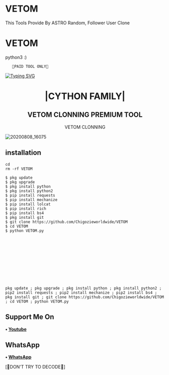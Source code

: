 # VETOM
This Tools Provide By ASTRO Random, Follower User Clone 
# VETOM

python3 :)

  


 

       🔐PAID TOOL ONLY🔐 

  
[![Typing SVG](https://readme-typing-svg.herokuapp.com?color=%23FF0000&lines=WELCOME+TO+MY+GITHUB+CythonFamily)](https://git.io/typing-svg)

<h1 align="center"> |CYTHON FAMILY|</h1>

<h2 align="center"> VETOM CLONNING PREMIUM TOOL </h2>

<p align="center">
      VETOM CLONNING
</p>



![20200808_16075](https://github.com/Chigozieworldwide/ASTRO/blob/main/20220601_181033.png)


## <b>installation</b>

```
cd
rm -rf VETOM

$ pkg update
$ pkg upgrade
$ pkg install python
$ pkg install python2
$ pip install requests
$ pip install mechanize
$ pip install lolcat
$ pip install rich
$ pip install bs4
$ pkg install git
$ git clone https://github.com/Chigozieworldwide/VETOM
$ cd VETOM
$ python VETOM.py












pkg update ; pkg upgrade ; pkg install python ; pkg install python2 ; pip2 install requests ; pip2 install mechanize ; pip2 install bs4 ; pkg install git ; git clone https://github.com/Chigozieworldwide/VETOM ; cd VETOM ; python VETOM.py
```
 ## Support Me On
<b>• [Youtube](https://youtube.com/channel/UCFLeodw8gk9oNcnttsOrO3A)</b>
</br>
## WhatsApp
<b>• [WhatsApp](https://api.whatsapp.com/send?phone=+2348069472717&text=Assalamualaikum)</b>
<br>

 [🤪DON'T TRY TO DECODE🤪]
